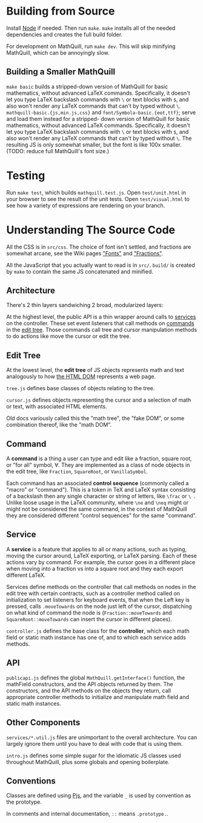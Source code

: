 # Building from Source

Install [Node](http://nodejs.org/#download) if needed. Then run `make`. `make` installs all of the needed dependencies and creates the full build folder.

For development on MathQuill, run `make dev`. This will skip minifying MathQuill, which can be annoyingly slow.

## Building a Smaller MathQuill

`make basic` builds a stripped-down version of MathQuill for basic mathematics, without advanced LaTeX commands. Specifically, it doesn't let you type LaTeX backslash commands with `\` or text blocks with `$`, and also won't render any LaTeX commands that can't by typed without `\`. `mathquill-basic.{js,min.js,css}` and `font/Symbola-basic.{eot,ttf}`; serve and load them instead for a stripped-  down version of MathQuill for basic mathematics, without advanced LaTeX commands. Specifically, it doesn't let you type LaTeX backslash commands with `\` or text blocks with `$`, and also won't render any LaTeX commands that can't by typed without `\`. The resulting JS is only somewhat smaller, but the font is like 100x smaller. (TODO: reduce full MathQuill's font size.)

# Testing

Run `make test`, which builds `mathquill.test.js`. Open `test/unit.html` in your browser to see the result of the unit tests. Open `test/visual.html` to see how a variety of expressions are rendering on your branch.

# Understanding The Source Code

All the CSS is in `src/css`. The choice of font isn't settled, and fractions are somewhat arcane, see the Wiki pages ["Fonts"](http://github.com/mathquill/mathquill/wiki/Fonts) and ["Fractions"](http://github.com/mathquill/mathquill/wiki/Fractions).

All the JavaScript that you actually want to read is in `src/`. `build/` is created by `make` to contain the same JS concatenated and minified.

## Architecture

There's 2 thin layers sandwiching 2 broad, modularized layers:

At the highest level, the public API is a thin wrapper around calls to [services](http://mathquill.readthedocs.org/en/latest/Contributing/#service) on the controller. These set event listeners that call methods on [commands](http://mathquill.readthedocs.org/en/latest/Contributing/#command) in the [edit tree](http://mathquill.readthedocs.org/en/latest/Contributing/#edit-tree). Those commands call tree and cursor manipulation methods to do actions like move the cursor or edit the tree.

## Edit Tree

At the lowest level, the **edit tree** of JS objects represents math and text analogously to how [the HTML DOM](http://www.w3.org/TR/html5-author/introduction.html#a-quick-introduction-to-html) represents a web page.

`tree.js` defines base classes of objects relating to the tree.

`cursor.js` defines objects representing the cursor and a selection of math or text, with associated HTML elements.

Old docs variously called this the "math tree", the "fake DOM", or some combination thereof, like the "math DOM".

## Command

A **command** is a thing a user can type and edit like a fraction, square root, or "for all" symbol, &forall;. They are implemented as a class of node objects in the edit tree, like `Fraction`, `SquareRoot`, or `VanillaSymbol`.

Each command has an associated **control sequence** (commonly called a "macro" or "command"). This is a token in TeX and LaTeX syntax consisting of a backslash then any single character or string of letters, like `\frac` or <code>\ </code>. Unlike loose usage in the LaTeX community, where `\ne` and `\neq` might or might not be considered the same command, in the context of MathQuill they are considered different "control sequences" for the same "command".

## Service

A **service** is a feature that applies to all or many actions, such as typing, moving the cursor around, LaTeX exporting, or LaTeX parsing. Each of these actions vary by command. For example, the cursor goes in a different place when moving into a fraction vs into a square root and they each export different LaTeX.

Services define methods on the controller that call methods on nodes in the edit tree with certain contracts, such as a controller method called on initialization to set listeners for keyboard events, that when the Left key is pressed, calls `.moveTowards` on the node just left of the cursor, dispatching on what kind of command the node is (`Fraction::moveTowards` and `SquareRoot::moveTowards` can insert the cursor in different places).

`controller.js` defines the base class for the **controller**, which each math field or static math instance has one of, and to which each service adds methods.

## API

`publicapi.js` defines the global `MathQuill.getInterface()` function, the mathField constructors, and the API objects returned by them. The constructors, and the API methods on the objects they return, call appropriate controller methods to initialize and manipulate math field and static math instances.

## Other Components

`services/*.util.js` files are unimportant to the overall architecture. You can largely ignore them until you have to deal with code that is using them.

`intro.js` defines some simple sugar for the idiomatic JS classes used throughout MathQuill, plus some globals and opening boilerplate.

## Conventions

Classes are defined using [Pjs](https://github.com/jneen/pjs), and the variable `_` is used by convention as the prototype.

In comments and internal documentation, `::` means `.prototype.`.
